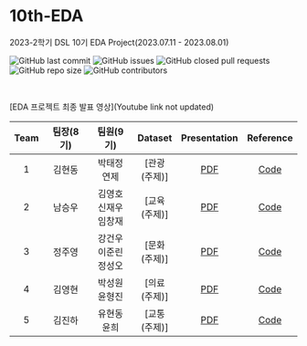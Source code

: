 # 10th-EDA
2023-2학기 DSL 10기 EDA Project(2023.07.11 - 2023.08.01)


![GitHub last commit](https://img.shields.io/github/last-commit/DataScience-Lab-Yonsei/10th_EDA?color=red)
![GitHub issues](https://img.shields.io/github/issues/DataScience-Lab-Yonsei/10th_EDA)
![GitHub closed pull requests](https://img.shields.io/github/issues-pr-closed-raw/DataScience-Lab-Yonsei/10th_EDA)
![GitHub repo size](https://img.shields.io/github/repo-size/DataScience-Lab-Yonsei/10th_EDA)
![GitHub contributors](https://img.shields.io/github/contributors/DataScience-Lab-Yonsei/10th_EDA?color=purple)


<br>



[EDA 프로젝트 최종 발표 영상](Youtube link not updated)

|Team|팀장(8기)|팀원(9기)|Dataset|Presentation|Reference|
|:---:|:---:|:---:|:---:|:---:|:---:|
|1|김현동|박태정<br>연제|[관광<br>(주제)]|[PDF](link)|[Code](code)|
|2|남승우|김영호<br>신재우<br>임창재|[교육<br>(주제)]|[PDF](link)|[Code](code)|
|3|정주영|강건우<br>이준린<br>정성오|[문화<br>(주제)]|[PDF](link)|[Code](code)|
|4|김영현|박성원<br>윤형진|[의료<br>(주제)]|[PDF](link)|[Code](code)|
|5|김진하|유현동<br>윤희|[교통<br>(주제)]|[PDF](link)|[Code](code)|

<br><br>

